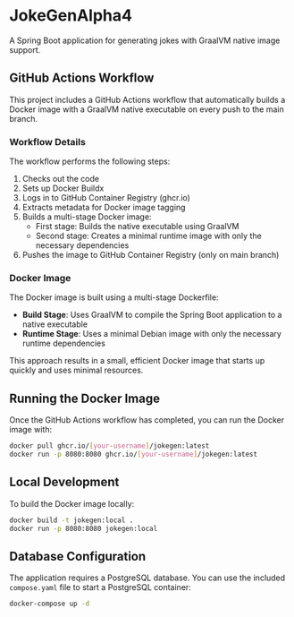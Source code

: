 # JokeGenAlpha4

A Spring Boot application for generating jokes with GraalVM native image support.

## GitHub Actions Workflow

This project includes a GitHub Actions workflow that automatically builds a Docker image with a GraalVM native executable on every push to the main branch.

### Workflow Details

The workflow performs the following steps:

1. Checks out the code
2. Sets up Docker Buildx
3. Logs in to GitHub Container Registry (ghcr.io)
4. Extracts metadata for Docker image tagging
5. Builds a multi-stage Docker image:
   - First stage: Builds the native executable using GraalVM
   - Second stage: Creates a minimal runtime image with only the necessary dependencies
6. Pushes the image to GitHub Container Registry (only on main branch)

### Docker Image

The Docker image is built using a multi-stage Dockerfile:

- **Build Stage**: Uses GraalVM to compile the Spring Boot application to a native executable
- **Runtime Stage**: Uses a minimal Debian image with only the necessary runtime dependencies

This approach results in a small, efficient Docker image that starts up quickly and uses minimal resources.

## Running the Docker Image

Once the GitHub Actions workflow has completed, you can run the Docker image with:

```bash
docker pull ghcr.io/[your-username]/jokegen:latest
docker run -p 8080:8080 ghcr.io/[your-username]/jokegen:latest
```

## Local Development

To build the Docker image locally:

```bash
docker build -t jokegen:local .
docker run -p 8080:8080 jokegen:local
```

## Database Configuration

The application requires a PostgreSQL database. You can use the included `compose.yaml` file to start a PostgreSQL container:

```bash
docker-compose up -d
```